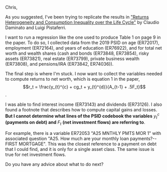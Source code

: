 Chris,

As you suggested, I've been trying to replicate the results in ["Returns Heterogeneity and Consumption Inequality over the Life Cycle"](https://www.nber.org/system/files/working_papers/w32490/w32490.pdf) by Claudio Daminato and Luigi Pistaferri. 

I want to run a regression like the one used to produce Table 1 on page 9 in the paper. To do so, I collected data from the 2019 PSID on age (ER72017), employment (ER72164), and years of education (ER76922), and for total net worth and wealth shares (cash and bonds (ER73848, ER73854), risky assets (ER73821), real estate (ER73799), private business wealth (ER73808), and pensions/IRA (ER73842, ER74036)).

The final step is where I'm stuck. I now want to collect the variables needed to compute returns to net worth, which is equation 1 in the paper, $$r_t = \frac{y_{t}^{c} + cg_t + y_{t}^{d}}{A_{t-1} + .5F_t}$$.

I was able to find interest income (ER73143) and dividends (ER73126). I also found a footnote that describes how to compute capital gains and losses. **But I cannot determine what lines of the PSID codebook the variables** $y_{t}^{c}$ **(payments on debt) and** $F_t$ **(net investment flows) are referring to**.

For example, there is a variable ER72053 "A25 MNTHLY PMTS MOR 1" with associated question "A25. How much are your monthly loan payments?--FIRST MORTGAGE". This was the closest reference to a payment on debt that I could find, and it is only for a single asset class. The same issue is true for net investment flows.  

Do you have any advice about what to do next?
